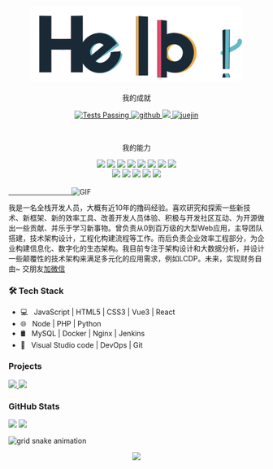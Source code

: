 <p align="center">
<h2 align="center"> <img src="./hello.gif" width="420"></h2>
<p align="center">我的成就</p>
</p>
<p align="center">
    <a href="https://github.com/anuraghazra/github-readme-stats/actions">
        <img alt="Tests Passing" src="https://github.com/anuraghazra/github-readme-stats/workflows/Test/badge.svg" />
    </a>
    <a href="https://github.com/MaleWeb">
        <img alt="github"
            src="https://img.shields.io/github/stars/tobe-fe-dalao/fast-vue3?affiliations=OWNER&color=%23ffe411&label=github%20stars&logo=github&logoColor=%23fffFF&style=flat" />
    </a>
    <a href="https://www.zhihu.com/people/blind_monk">
        <img
            src="https://img.shields.io/badge/dynamic/json?label=%E7%9F%A5%E4%B9%8E%E5%85%B3%E6%B3%A8&labelColor=0084ff&color=282c34&query=%24.data.totalSubs&url=https%3A%2F%2Fapi.spencerwoo.com%2Fsubstats%2F%3Fsource%3Dzhihu%26queryKey%3Dblind_monk&longCache=true" />
    </a>
    <a href="https://juejin.cn/user/3016715636842622">
        <img alt="juejin"
            src="https://img.shields.io/badge/%E6%8E%98%E9%87%91-2021%E5%B9%B4%E5%BA%A6%E4%BD%9C%E8%80%8534%E5%90%8D-%23007fff" />
    </a>
</p>
</br>
<p align="center">我的能力</p>
<div align="center">
  <img src="https://img.shields.io/badge/-JavaScript-f6da1c?style=flat&logo=javascript&logoColor=white">
  <img src="https://img.shields.io/badge/-TypeScript-2b6dbf?style=flat&logo=typescript&logoColor=white">
  <img src="https://img.shields.io/badge/-Vue-46b882?style=flat&logo=vue.js&logoColor=white">
  <img src="https://img.shields.io/badge/-React-00b4ce?style=flat&logo=react&logoColor=white">
  <img src="https://img.shields.io/badge/-Next-black?style=flat&logo=next.js&logoColor=white">
  <img src="https://img.shields.io/badge/-Node.js-3C873A?style=flat&logo=Node.js&logoColor=white">
  <img src="https://img.shields.io/badge/wechat_miniprogram-09b955?style=flat&logo=wechat&logoColor=white">
  <img src="https://img.shields.io/badge/-less-bf608e?style=flat&logo=less&logoColor=white">
</div>

<div align="center">
  <img src="https://img.shields.io/badge/-Git-ee462c?style=flat&logo=git&logoColor=white">
  <img src="https://img.shields.io/badge/-Nginx-408e43?style=flat&logo=nginx&logoColor=white">
  <img src="https://img.shields.io/badge/-Docker-218bea?style=flat&logo=docker&logoColor=white">
  <img src="https://img.shields.io/badge/-Github-black?style=flat&logo=github">
  <img src="https://img.shields.io/badge/-Jenkins-b3392d?style=flat&logo=jenkins&logoColor=white">
</div>

<br />

<img align="right" alt="GIF" src="https://github.com/devSouvik/devSouvik/blob/master/gif4.gif?raw=true" width="380"/>

---

我是一名全栈开发人员，大概有近10年的撸码经验。喜欢研究和探索一些新技术、新框架、新的效率工具、改善开发人员体验、积极与开发社区互动、为开源做出一些贡献、并乐于学习新事物。曾负责从0到百万级的大型Web应用，主导团队搭建，技术架构设计，工程化构建流程等工作。而后负责企业效率工程部分，为企业构建信息化、数字化的生态架构。我目前专注于架构设计和大数据分析，并设计一些颠覆性的技术架构来满足多元化的应用需求，例如LCDP。未来，实现财务自由~ 交朋友[加微信](https://raw.githubusercontent.com/MaleWeb/picture/main/images/2023/%E5%B0%8F%E5%8F%B7%E4%BA%8C%E7%BB%B4%E7%A0%81.jpg)


<h3>🛠 Tech Stack</h3>

- 💻 &nbsp; JavaScript |  HTML5 | CSS3 | Vue3 | React  
- 🌐 &nbsp; Node | PHP | Python 
- 🛢 &nbsp;  MySQL  | Docker | Nginx | Jenkins
- 🔧 &nbsp;  Visual Studio code | DevOps | Git

<h3 align="left">Projects</h3>
<p>
    <a href="https://github.com/tobe-fe-dalao/fast-vue3">
        <img width="360"
            src="https://github-readme-stats.vercel.app/api/pin/?username=maleweb&repo=vvtp&theme=tokyonight" />
    </a>
    <a href="https://github.com/MaleWeb/fastool">
        <img width="360"
            src="https://github-readme-stats.vercel.app/api/pin/?username=MaleWeb&repo=fastool&theme=tokyonight" />
    </a>
</p>
<h3 align="left">GitHub Stats</h3>
<p>
    <img width="334"
        src="https://github-readme-stats.vercel.app/api/top-langs/?username=MaleWeb&layout=compact&title_color=007bff&text_color=e7e7e7&icon_color=007bff&bg_color=171c28" />
    <img width="460" src="https://github-readme-stats.vercel.app/api?username=MaleWeb&count_private=true&include_all_commits=true&show_icons=true&title_color=007bff&text_color=e7e7e7&icon_color=007bff&bg_color=171c28">
</p>

![grid snake animation](https://cdn.jsdelivr.net/gh/MaleWeb/picture/images/techblog/commits.svg)

<p align="center">
  <img src="https://komarev.com/ghpvc/?username=MaleWeb&style=flat-square&color=5d78ff" />
</p>
